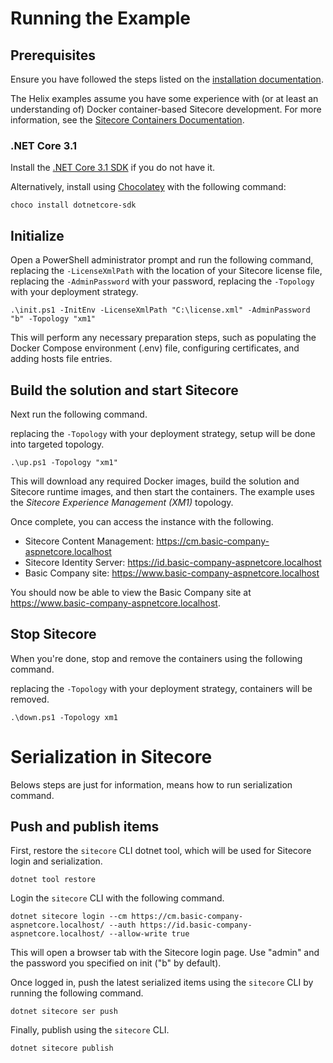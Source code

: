 # Running the Example

## Prerequisites

Ensure you have followed the steps listed on the [installation documentation](https://sitecore.github.io/Helix.Examples/install.html).

The Helix examples assume you have some experience with (or at least an understanding of) Docker container-based Sitecore development. For more information, see the [Sitecore Containers Documentation](https://containers.doc.sitecore.com).

### .NET Core 3.1

Install the [.NET Core 3.1 SDK](https://dotnet.microsoft.com/download/dotnet-core/3.1) if you do not have it.

Alternatively, install using [Chocolatey](https://chocolatey.org/) with the following command:

```
choco install dotnetcore-sdk
```

## Initialize

Open a PowerShell administrator prompt and run the following command,
replacing the `-LicenseXmlPath` with the location of your Sitecore license file,
replacing the `-AdminPassword` with your password,
replacing the `-Topology` with your deployment strategy.

```
.\init.ps1 -InitEnv -LicenseXmlPath "C:\license.xml" -AdminPassword "b" -Topology "xm1"
```

This will perform any necessary preparation steps, such as populating the Docker Compose environment (.env) file, configuring certificates, and adding hosts file entries.

## Build the solution and start Sitecore

Next run the following command.

replacing the `-Topology` with your deployment strategy, setup will be done into targeted topology.
```
.\up.ps1 -Topology "xm1"
```

This will download any required Docker images, build the solution and Sitecore runtime images, and then start the containers. The example uses the *Sitecore Experience Management (XM1)* topology.

Once complete, you can access the instance with the following.

* Sitecore Content Management: https://cm.basic-company-aspnetcore.localhost
* Sitecore Identity Server: https://id.basic-company-aspnetcore.localhost
* Basic Company site: https://www.basic-company-aspnetcore.localhost

You should now be able to view the Basic Company site at <https://www.basic-company-aspnetcore.localhost>.

## Stop Sitecore

When you're done, stop and remove the containers using the following command.

replacing the `-Topology` with your deployment strategy, containers will be removed.

```
.\down.ps1 -Topology xm1
```

# Serialization in Sitecore

Belows steps are just for information, means how to run serialization command.

## Push and publish items

First, restore the `sitecore` CLI dotnet tool, which will be used for Sitecore login and serialization.

```
dotnet tool restore
```

Login the `sitecore` CLI with the following command.

```
dotnet sitecore login --cm https://cm.basic-company-aspnetcore.localhost/ --auth https://id.basic-company-aspnetcore.localhost/ --allow-write true
```

This will open a browser tab with the Sitecore login page. Use "admin" and the password you specified on init ("b" by default).

Once logged in, push the latest serialized items using the `sitecore` CLI by running the following command.

```
dotnet sitecore ser push
```

Finally, publish using the `sitecore` CLI.

```
dotnet sitecore publish
```
